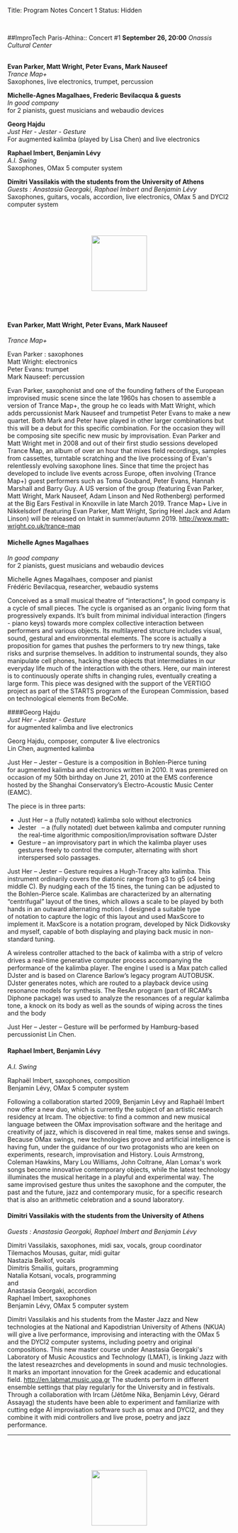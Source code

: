 Title: Program Notes Concert 1
Status: Hidden

<br>

##ImproTech Paris-Athina::  Concert  #1
**September 26, 20:00** *Onassis Cultural Center*  
<br>

**Evan Parker, Matt Wright, Peter Evans, Mark Nauseef**  
*Trance Map+*  
Saxophones, live electronics, trumpet, percussion

**Michelle-Agnes Magalhaes, Frederic Bevilacqua & guests**  
*In good company*  
for 2 pianists, guest musicians and webaudio devices

**Georg Hajdu**  
*Just Her - Jester - Gesture*  
For augmented kalimba (played by Lisa Chen) and live electronics

**Raphael Imbert, Benjamin Lévy**  
*A.I. Swing*  
Saxophones, OMax 5 computer system

**Dimitri Vassilakis with the students from the University of Athens**  
*Guests : Anastasia Georgaki, Raphael Imbert and Benjamin Lévy*  
Saxophones, guitars, vocals, accordion, live electronics, OMax 5 and DYCI2 computer system  

<br>
<br>

<p align="center">
<img src="../images/IKPoster_frag19.png" width="125" >
</p>

<br>
<br>


#### Evan Parker, Matt Wright, Peter Evans, Mark Nauseef
*Trance Map+*  

Evan Parker : saxophones  
Matt Wright: electronics  
Peter Evans: trumpet  
Mark Nauseef: percussion  

Evan Parker, saxophonist and one of the founding fathers of the European improvised music scene since the late 1960s has chosen to assemble a version of Trance Map+, the group he co leads with Matt Wright, which adds percussionist Mark Nauseef and trumpetist Peter Evans to make a new quartet.  Both Mark and Peter have played in other larger combinations but this will be a debut for this specific combination. For the occasion they will be composing site specific new music by improvisation.
Evan Parker and Matt Wright met in 2008 and out of their first studio sessions developed Trance Map, an album of over an hour that mixes field recordings, samples from cassettes, turntable scratching and the live processing of Evan's relentlessly evolving saxophone lines. Since that time the project has developed to include live events across Europe, often involving (Trance Map+) guest performers such as Toma Gouband, Peter Evans, Hannah Marshall and Barry Guy. A US version of the group (featuring Evan Parker, Matt Wright, Mark Nauseef, Adam Linson and Ned Rothenberg) performed at the Big Ears Festival in Knoxville in late March 2019. Trance Map+ Live in Nikkelsdorf (featuring Evan Parker, Matt Wright, Spring Heel Jack and Adam Linson) will be released on Intakt in summer/autumn 2019.
http://www.matt-wright.co.uk/trance-map

#### Michelle Agnes Magalhaes
*In good company*  
for 2 pianists, guest musicians and webaudio devices

Michelle Agnes Magalhaes, composer and pianist  
Frédéric Bevilacqua, researcher, webaudio systems

Conceived as a small musical theatre of “interactions”, In good company is a cycle of small pieces. The cycle is organised as an organic living form that progressively expands. It’s built from minimal individual interaction (fingers - piano keys) towards more complex collective interaction between performers and various objects. Its multilayered structure includes visual, sound, gestural and environmental elements. The score is actually a proposition for games that pushes the performers to try new things, take risks and surprise themselves. In addition to instrumental sounds, they also manipulate cell phones, hacking these objects that intermediates in our everyday life much of the interaction with the others. Here, our main interest is to continuously operate shifts in changing rules, eventually creating a large form.
This piece was designed with the support of the VERTIGO project as part of the STARTS program of the European Commission, based on technological elements from BeCoMe.

####Georg Hajdu  
*Just Her - Jester - Gesture*  
for augmented kalimba and live electronics

Georg Hajdu, composer, computer & live electronics  
Lin Chen, augmented kalimba  

Just Her – Jester – Gesture is a composition in Bohlen-Pierce tuning for augmented kalimba and electronics written in 2010. It was premiered on occasion of my 50th birthday on June 21, 2010 at the EMS conference hosted by the Shanghai Conservatory’s Electro-Acoustic Music Center (EAMC). 

The piece is in three parts:

* Just Her – a (fully notated) kalimba solo without electronics
* Jester   – a (fully notated) duet between kalimba and computer running the real-time algorithmic composition/improvisation software DJster
* Gesture – an improvisatory part in which the kalimba player uses gestures freely to control the computer, alternating with short interspersed solo passages.

Just Her – Jester – Gesture requires a Hugh-Tracey alto kalimba. This instrument ordinarily covers the diatonic range from g3 to g5 (c4 being middle C). By nudging each of the 15 tines, the tuning can be adjusted to the Bohlen-Pierce scale. Kalimbas are characterized by an alternating “centrifugal” layout of the tines, which allows a scale to be played by both hands in an outward alternating motion. I designed a suitable type of notation to capture the logic of this layout and used MaxScore to implement it. MaxScore is a notation program, developed by Nick Didkovsky and myself, capable of both displaying and playing back music in non-standard tuning. 

A wireless controller attached to the back of kalimba with a strip of velcro drives a real-time generative computer process accompanying the performance of the kalimba player. The engine I used is a Max patch called DJster and is based on Clarence Barlow’s legacy program AUTOBUSK. DJster generates notes, which are routed to a playback device using resonance models for synthesis. The ResAn program (part of IRCAM’s Diphone package) was used to analyze the resonances of a regular kalimba tone, a knock on its body as well as the sounds of wiping across the tines and the body

Just Her – Jester – Gesture will be performed by Hamburg-based percussionist Lin Chen.


#### Raphael Imbert, Benjamin Lévy
*A.I. Swing*

Raphaël Imbert, saxophones, composition  
Benjamin Lévy, OMax 5 computer system

Following a collaboration started 2009, Benjamin Lévy and Raphaël Imbert now offer a new duo, which is currently the subject of an artistic research residency at Ircam. The objective: to find a common and new musical language between the OMax improvisation software and the heritage and creativity of jazz, which is discovered in real time, makes sense and swings. Because OMax swings, new technologies groove and artificial intelligence is having fun, under the guidance of our two protagonists who are keen on experiments, research, improvisation and History.  Louis Armstrong, Coleman Hawkins, Mary Lou Williams, John Coltrane, Alan Lomax's work songs become innovative contemporary objects, while the latest technology illuminates the musical heritage in a playful and experimental way.  The same improvised gesture thus unites the saxophone and the computer, the past and the future, jazz and contemporary music, for a specific research that is also an arithmetic celebration and a sound laboratory.

#### Dimitri Vassilakis with the students from the University of Athens
*Guests : Anastasia Georgaki, Raphael Imbert and Benjamin Lévy*  

Dimitri Vassilakis, saxophones, midi sax, vocals, group coordinator  
Tilemachos Mousas, guitar, midi guitar  
Nastazia Beikof, vocals  
Dimitris Smailis, guitars, programming  
Natalia Kotsani, vocals, programming  
and  
Anastasia Georgaki, accordion  
Raphael Imbert, saxophones  
Benjamin Lévy, OMax 5 computer system  

Dimitri Vassilakis and his students from the Master Jazz and New technologies at the National and Kapodistrian University of Athens (NKUA) will give a live performance, improvising and interacting with the OMax 5 and the DYCI2 computer systems, including poetry and original compositions.
This new master course under Anastasia Georgaki's Laboratory of Music Acoustics and Technology (LMAT), is linking Jazz with the latest reseazrches and developments in sound and music technologies. It marks an important innovation for the Greek academic and educational field. http://en.labmat.music.uoa.gr
The students perform in different ensemble settings that play regularly for the University and in festivals. Through a collaboration with Ircam (Jétôme Nika, Benjamin Lévy, Gérard Assayag) the students have been able to experiment and familiarize with cutting edge AI improvisation software such as omax and DYCI2, and they combine it with midi controllers and live prose, poetry and jazz performance.

---
<br>
<br>
<br>

<p align="center">
<img src="../images/IKPoster_frag20.png" width="125" >
</p>
